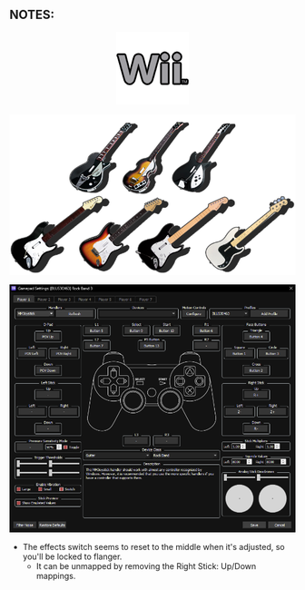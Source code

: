 ## NOTES:

<div align="center">

![Platform](platform.png "Platform") 

![Controller](controller.png "Controller") 

![Mapping](mapping.png "Mapping") 

</div>

* The effects switch seems to reset to the middle when it's adjusted, so you'll be locked to flanger.
	* It can be unmapped by removing the Right Stick: Up/Down mappings.